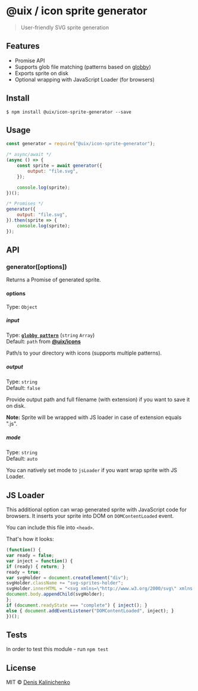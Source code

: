 # @uix / icon sprite generator

> User-friendly SVG sprite generation 

## Features

- Promise API
- Supports glob file matching (patterns based on [globby](https://github.com/sindresorhus/globby))
- Exports sprite on disk
- Optional wrapping with JavaScript Loader (for browsers)

## Install

```
$ npm install @uix/icon-sprite-generator --save
```

## Usage

```javascript
const generator = require("@uix/icon-sprite-generator");

/* async/await */
(async () => {
    const sprite = await generator({
        output: "file.svg",
    });

    console.log(sprite);
})();

/* Promises */
generator({
    output: "file.svg",
}).then(sprite => {
    console.log(sprite);
});
```

## API

### generator([options])

Returns a Promise<String> of generated sprite.

#### options

Type: `Object`

##### input

Type: **[`globby pattern`](https://github.com/sindresorhus/globby)** (`string` `Array`)<br>
Default: `path` from **[@uix/icons](https://stash.code.g2a.com/projects/UIX/repos/icons/browse)**

Path/s to your directory with icons (supports multiple patterns).

##### output

Type: `string`<br>
Default: `false`

Provide output path and full filename (with extension) if you want to save it on disk.

**Note:** Sprite will be wrapped with JS loader in case of extension equals ".js".

##### mode

Type: `string`<br>
Default: `auto`

You can natively set mode to `jsLoader` if you want wrap sprite with JS Loader.

## JS Loader

This additional option can wrap generated sprite with JavaScript code for browsers. 
It inserts your sprite into DOM on `DOMContentLoaded` event. 

You can include this file into `<head>`. 

That's how it looks:

```js
(function() {
var ready = false;
var inject = function() {
if (ready) { return; }
ready = true;
var svgHolder = document.createElement("div");
svgHolder.className += "svg-sprites-holder";
svgHolder.innerHTML = "<svg xmlns=\"http://www.w3.org/2000/svg\" xmlns:xlink=\"http://www.w3.org/1999/xlink\....";
document.body.appendChild(svgHolder);
};
if (document.readyState === "complete") { inject(); }
else { document.addEventListener("DOMContentLoaded", inject); }
})();
```

## Tests
In order to test this module - run `npm test`

## License
MIT © [Denis Kalinichenko](https://kalinichenko.me)